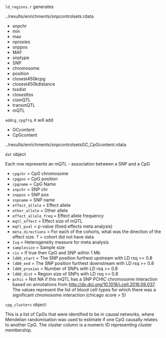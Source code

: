 `ld_regions.r` generates 

../results/enrichments/snpcontrolsets.rdata

- snpchr
- min
- max
- nproxies
- snppos
- MAF
- snptype
- SNP
- chromosome
- position
- closest450kcpg
- closest450kdistance
- tssdist
- closesttss
- cismQTL
- transmQTL
- mQTL

`addcg_cpgfrq.R` will add 

- GCcontent
- CpGcontent

../results/enrichments/snpcontrolsetsGC_CpGcontent.rdata

`dat` object

Each row represents an mQTL - association between a SNP and a CpG

- `cpgchr` = CpG chromosome
- `cpgpos` = CpG position
- `cpgname` = CpG Name
- `snpchr` = SNP chr
- `snppos` = SNP pos
- `snpname` = SNP name
- `effect_allele` = Effect allele
- `other_allele` = Other allele
- `effect_allele_freq` = Effect allele frequency
- `mqtl_effect` = Effect size of mQTL
- `mqtl_pval` = p-value (fixed effects meta analysis)
- `meta_directions` = For each of the cohorts, what was the direction of the effect size. ? = cohort did not have data
- `Isq` = Heterogeneity measure for meta analysis
- `samplesize` = Sample size
- `cis` = If true then CpG and SNP within 1  Mb
- `ld80_start` = The SNP position furthest upstream with LD rsq >= 0.8
- `ld80_end` = The SNP position furthest downstream with LD rsq >= 0.8
- `ld80_proxies` = Number of SNPs with LD rsq >= 0.8
- `ld80_dist` = Region size of SNPs with LD rsq >= 0.8
- `pchic` = Not NA if this mQTL has a SNP PCHIC chromosome interaction based on annotations from http://dx.doi.org/10.1016/j.cell.2016.09.037. The values represent the list of blood cell-types for which there was a significant chromosome interaction (chicago score > 5)

`cpg_clusters` object:

This is a list of CpGs that were identified to be in causal networks, where Mendelian randomisation was used to estimate if one CpG causally relates to another CpG. The cluster column is a numeric ID representing cluster membership.
